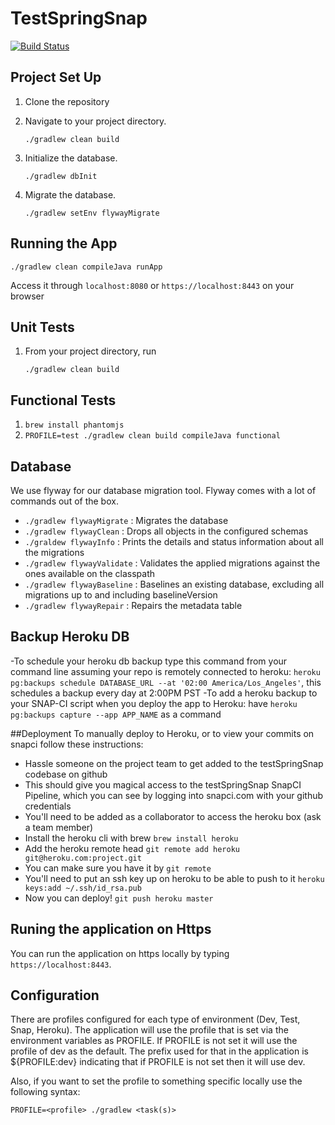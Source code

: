 # TestSpringSnap

[![Build Status](https://snap-ci.com/snap-ci/docs.snap-ci.com/branch/master/build_image)](https://snap-ci.com/sebradloff/testSpringSnap/branch/master)

## Project Set Up
1. Clone the repository
2. Navigate to your project directory.

    ```
    ./gradlew clean build
    ```

3. Initialize the database.

    ```
    ./gradlew dbInit
    ```

4. Migrate the database.

    ```
    ./gradlew setEnv flywayMigrate
    ```

## Running the App

    ./gradlew clean compileJava runApp

Access it through `localhost:8080` or `https://localhost:8443` on your browser

## Unit Tests
1. From your project directory, run

    ```
    ./gradlew clean build
    ```

## Functional Tests
1. `brew install phantomjs`
2. `PROFILE=test ./gradlew clean build compileJava functional`

## Database
We use flyway for our database migration tool. Flyway comes with a lot of commands out of the box.
- `./gradlew flywayMigrate` : Migrates the database
- `./gradlew flywayClean` : Drops all objects in the configured schemas
- `./graldew flywayInfo` : Prints the details and status information about all the migrations
- `./gradlew flywayValidate` :	Validates the applied migrations against the ones available on the classpath
- `./gradlew flywayBaseline` :	Baselines an existing database, excluding all migrations up to and including baselineVersion
- `./gradlew flywayRepair` :	Repairs the metadata table


## Backup Heroku DB
-To schedule your heroku db backup type this command from your command line assuming your repo is remotely connected to heroku: `heroku pg:backups schedule DATABASE_URL --at '02:00 America/Los_Angeles'`, this schedules a backup every day at 2:00PM PST
-To add a heroku backup to your SNAP-CI script when you deploy the app to Heroku: have `heroku pg:backups capture --app APP_NAME` as a command

##Deployment
To manually deploy to Heroku, or to view your commits on snapci follow these instructions:
- Hassle someone on the project team to get added to the testSpringSnap codebase on github
- This should give you magical access to the testSpringSnap SnapCI Pipeline, which you can see by logging into snapci.com with your github credentials
- You'll need to be added as a collaborator to access the heroku box (ask a team member)
- Install the heroku cli with brew `brew install heroku`
- Add the heroku remote head `git remote add heroku git@heroku.com:project.git`
- You can make sure you have it by `git remote`
- You'll need to put an ssh key up on heroku to be able to push to it `heroku keys:add ~/.ssh/id_rsa.pub`
- Now you can deploy! `git push heroku master`

## Runing the application on Https
You can run the application on https locally by typing `https://localhost:8443`.

## Configuration 
There are profiles configured for each type of environment (Dev, Test, Snap, Heroku). The application will use the 
profile that is set via the environment variables as PROFILE. If PROFILE is not set it will use the profile of dev as 
the default. The prefix used for that in the application is ${PROFILE:dev} indicating that if PROFILE is not set then it
will use dev.

Also, if you want to set the profile to something specific locally use the following syntax:

    PROFILE=<profile> ./gradlew <task(s)>
